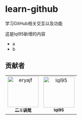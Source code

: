 # learn-github
学习GitHub相关交互以及功能

这是lql95新增的内容

- a
- b


## 贡献者

<!-- readme: collaborators,contributors -start -->
<table>
<tr>
    <td align="center">
        <a href="https://github.com/eryajf">
            <img src="https://avatars.githubusercontent.com/u/33259379?v=4" width="100;" alt="eryajf"/>
            <br />
            <sub><b>二丫讲梵</b></sub>
        </a>
    </td>
    <td align="center">
        <a href="https://github.com/lql95">
            <img src="https://avatars.githubusercontent.com/u/106481803?v=4" width="100;" alt="lql95"/>
            <br />
            <sub><b>lql95</b></sub>
        </a>
    </td></tr>
</table>
<!-- readme: collaborators,contributors -end -->
